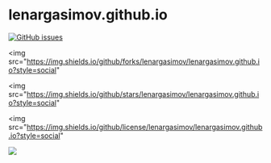 # lenargasimov.github.io
[![GitHub issues](https://img.shields.io/github/issues/lenargasimov/lenargasimov.github.io?style=social)](https://img.shields.io/github/issues/lenargasimov/lenargasimov.github.io?style=social)

<p align="center"> 

<img src="https://img.shields.io/github/forks/lenargasimov/lenargasimov.github.io?style=social"

<img src="https://img.shields.io/github/stars/lenargasimov/lenargasimov.github.io?style=social"

<img src="https://img.shields.io/github/license/lenargasimov/lenargasimov.github.io?style=social"

<img src="https://img.shields.io/twitter/url?style=social">

</p>
